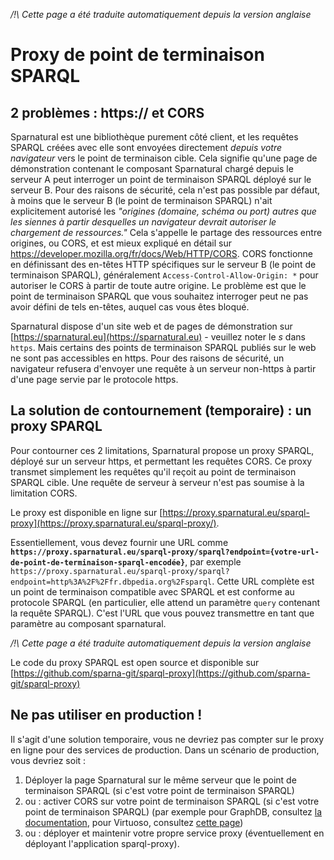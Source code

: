 _/!\ Cette page a été traduite automatiquement depuis la version anglaise_

# Proxy de point de terminaison SPARQL

## 2 problèmes : https:// et CORS

Sparnatural est une bibliothèque purement côté client, et les requêtes SPARQL créées avec elle sont envoyées directement *depuis votre navigateur* vers le point de terminaison cible. Cela signifie qu'une page de démonstration contenant le composant Sparnatural chargé depuis le serveur A peut interroger un point de terminaison SPARQL déployé sur le serveur B. Pour des raisons de sécurité, cela n'est pas possible par défaut, à moins que le serveur B (le point de terminaison SPARQL) n'ait explicitement autorisé les *"origines (domaine, schéma ou port) autres que les siennes à partir desquelles un navigateur devrait autoriser le chargement de ressources."* Cela s'appelle le partage des ressources entre origines, ou CORS, et est mieux expliqué en détail sur https://developer.mozilla.org/fr/docs/Web/HTTP/CORS. CORS fonctionne en définissant des en-têtes HTTP spécifiques sur le serveur B (le point de terminaison SPARQL), généralement `Access-Control-Allow-Origin: *` pour autoriser le CORS à partir de toute autre origine. Le problème est que le point de terminaison SPARQL que vous souhaitez interroger peut ne pas avoir défini de tels en-têtes, auquel cas vous êtes bloqué.

Sparnatural dispose d'un site web et de pages de démonstration sur [https://sparnatural.eu](https://sparnatural.eu) - veuillez noter le *s* dans `https`. Mais certains des points de terminaison SPARQL publiés sur le web ne sont pas accessibles en https. Pour des raisons de sécurité, un navigateur refusera d'envoyer une requête à un serveur non-https à partir d'une page servie par le protocole https.

## La solution de contournement (temporaire) : un proxy SPARQL

Pour contourner ces 2 limitations, Sparnatural propose un proxy SPARQL, déployé sur un serveur https, et permettant les requêtes CORS. Ce proxy transmet simplement les requêtes qu'il reçoit au point de terminaison SPARQL cible. Une requête de serveur à serveur n'est pas soumise à la limitation CORS.

Le proxy est disponible en ligne sur [https://proxy.sparnatural.eu/sparql-proxy](https://proxy.sparnatural.eu/sparql-proxy/).

Essentiellement, vous devez fournir une URL comme **`https://proxy.sparnatural.eu/sparql-proxy/sparql?endpoint={votre-url-de-point-de-terminaison-sparql-encodée}`**, par exemple `https://proxy.sparnatural.eu/sparql-proxy/sparql?endpoint=http%3A%2F%2Ffr.dbpedia.org%2Fsparql`. Cette URL complète est un point de terminaison compatible avec SPARQL et est conforme au protocole SPARQL (en particulier, elle attend un paramètre `query` contenant la requête SPARQL). C'est l'URL que vous pouvez transmettre en tant que paramètre au composant sparnatural.

_/!\ Cette page a été traduite automatiquement depuis la version anglaise_

Le code du proxy SPARQL est open source et disponible sur [https://github.com/sparna-git/sparql-proxy](https://github.com/sparna-git/sparql-proxy)

## Ne pas utiliser en production !

Il s'agit d'une solution temporaire, vous ne devriez pas compter sur le proxy en ligne pour des services de production. Dans un scénario de production, vous devriez soit :
1. Déployer la page Sparnatural sur le même serveur que le point de terminaison SPARQL (si c'est votre point de terminaison SPARQL)
2. ou : activer CORS sur votre point de terminaison SPARQL (si c'est votre point de terminaison SPARQL) (par exemple pour GraphDB, consultez [la documentation](https://graphdb.ontotext.com/documentation/10.2/directories-and-config-properties.html?highlight=cors#workbench-properties), pour Virtuoso, consultez [cette page](https://vos.openlinksw.com/owiki/wiki/VOS/VirtTipsAndTricksCORsEnableSPARQLURLs))
4. ou : déployer et maintenir votre propre service proxy (éventuellement en déployant l'application sparql-proxy).
